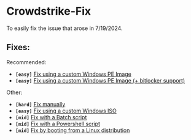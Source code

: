 # Crowdstrike-Fix

To easily fix the issue that arose in 7/19/2024.

## Fixes:

Recommended:

- **`[easy]`** [Fix using a custom Windows PE Image](docs/winpe-no-bitlocker.md)
- **`[easy]`** [Fix using a custom Windows PE Image (+ bitlocker support)](docs/winpe-no-bitlocker.md)

Other:

- **`[hard]`** [Fix manually](docs/manual.md)
- **`[easy]`** [Fix using a custom Windows ISO](docs/win-no-bitlocker.md)
- **`[mid]`** [Fix with a Batch script](docs/bat-script.md)
- **`[mid]`** [Fix with a Powershell script](docs/ps-script.md)
- **`[mid]`** [Fix by booting from a Linux distribution](docs/linux.md)
